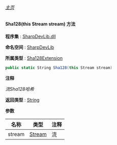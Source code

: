 ###### [主页](./Index.md "主页")

#### Sha128(this Stream stream) 方法

**程序集** : [SharpDevLib.dll](./SharpDevLib.assembly.md "SharpDevLib.dll")

**命名空间** : [SharpDevLib](./SharpDevLib.namespace.md "SharpDevLib")

**所属类型** : [Sha128Extension](./SharpDevLib.Sha128Extension.md "Sha128Extension")

``` csharp
public static String Sha128(this Stream stream)
```

**注释**

*流Sha128哈希*



**返回类型** : [String](https://learn.microsoft.com/en-us/dotnet/api/system.string "String")


**参数**

|名称|类型|注释|
|---|---|---|
|stream|[Stream](https://learn.microsoft.com/en-us/dotnet/api/system.io.stream "Stream")|流|


